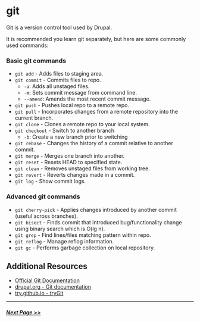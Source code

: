# git

Git is a version control tool used by Drupal.

It is recommended you learn git separately, but here are some commonly used commands:

### Basic git commands
- `git add` - Adds files to staging area.
- `git commit` - Commits files to repo.
  - `-a`: Adds all unstaged files.
  - `-m`: Sets commit message from command line.
  - `--amend`: Amends the most recent commit message.
- `git push` - Pushes local repo to a remote repo.
- `git pull` - Incorporates changes from a remote repository into the current branch.
- `git clone` - Clones a remote repo to your local system.
- `git checkout` - Switch to another branch
  - `-b`: Create a new branch prior to switching
- `git rebase` - Changes the history of a commit relative to another commit.
- `git merge` - Merges one branch into another.
- `git reset` - Resets HEAD to specified state.
- `git clean` - Removes unstaged files from working tree.
- `git revert` - Reverts changes made in a commit.
- `git log` - Show commit logs.

### Advanced git commands
- `git cherry-pick` - Applies changes introduced by another commit (useful across branches).
- `git bisect` - Finds commit that introduced bug/functionality change using binary search which is O(lg n).
- `git grep` - Find lines/files matching pattern within repo.
- `git reflog` - Manage reflog information.
- `git gc` - Performs garbage collection on local repository.

## Additional Resources
- [Official Git Documentation](https://git-scm.com/)
- [drupal.org - Git documentation](https://www.drupal.org/documentation/git)
- [try.github.io - tryGit](https://try.github.io/levels/1/challenges/1)


---

##### [Next Page >>](../2-site-building/README.md)

